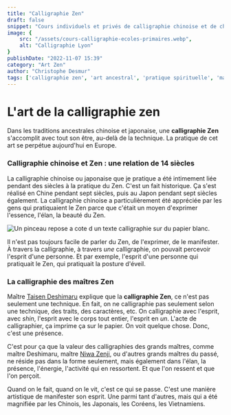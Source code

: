 ```yaml
---
title: "Calligraphie Zen"
draft: false
snippet: "Cours individuels et privés de calligraphie chinoise et de chinois."
image: {
    src: "/assets/cours-calligraphie-ecoles-primaires.webp",
    alt: "Calligraphie Lyon"
}
publishDate: "2022-11-07 15:39"
category: "Art Zen"
author: "Christophe Desmur"
tags: ['calligraphie zen', 'art ancestral', 'pratique spirituelle', 'maîtres zen', 'technique artistique', 'éveil spirituel', 'culture chinoise', 'culture japonaise', 'expression artistique', 'énergie spirituelle']
---
```


# L'art de la calligraphie zen

Dans les traditions ancestrales chinoise et japonaise, une **calligraphie Zen** s'accomplit avec tout son être, au-delà de la technique. La pratique de cet art se perpétue aujourd'hui en Europe.

### Calligraphie chinoise et Zen : une relation de 14 siècles

La calligraphie chinoise ou japonaise que je pratique a été intimement liée pendant des siècles à la pratique du Zen. C'est un fait historique. Ça s'est réalisé en Chine pendant sept siècles, puis au Japon pendant sept siècles également. La calligraphie chinoise a particulièrement été appréciée par les gens qui pratiquaient le Zen parce que c'était un moyen d'exprimer l'essence, l'élan, la beauté du Zen.

![Un pinceau repose a cote d un texte calligraphie sur du papier blanc.](/assets/un-pinceau-repose-a-cote-d-un-texte-calligraphie-sur-du-papier-blanc.webp)

Il n'est pas toujours facile de parler du Zen, de l'exprimer, de le manifester. À travers la calligraphie, à travers _une_ calligraphie, on pouvait percevoir l'esprit d'une personne. Et par exemple, l'esprit d'une personne qui pratiquait le Zen, qui pratiquait la posture d'éveil.

### La calligraphie des maîtres Zen

Maître [Taisen Deshimaru](http://www.zen-deshimaru.com/fr/zen/biographie-de-maitre-deshimaru) explique que la **calligraphie Zen**, ce n'est pas seulement une technique. En fait, on ne calligraphie pas seulement selon une technique, des traits, des caractères, etc. On calligraphie avec l'esprit, avec _shin_, l'esprit avec le corps tout entier, l'esprit en _un_. L'acte de calligraphier, ça imprime ça sur le papier. On voit quelque chose. Donc, c'est une présence.

C'est pour ça que la valeur des calligraphies des grands maîtres, comme maître Deshimaru, maître [Niwa Zenji](https://fr.wikipedia.org/wiki/Niwa_Zenji), ou d'autres grands maîtres du passé, ne réside pas dans la forme seulement, mais également dans l'élan, la présence, l'énergie, l'activité qui en ressortent. Et que l'on ressent et que l'on perçoit.

Quand on le fait, quand on le vit, c'est ce qui se passe. C'est une manière artistique de manifester son esprit. Une parmi tant d'autres, mais qui a été magnifiée par les Chinois, les Japonais, les Coréens, les Vietnamiens.

